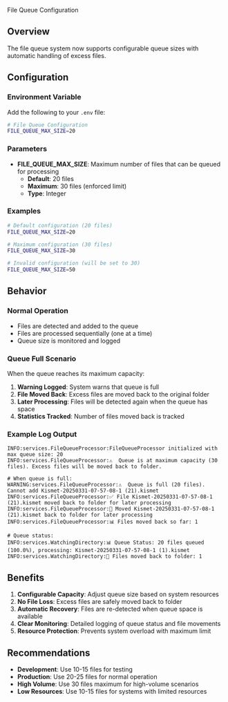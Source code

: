  File Queue Configuration

## Overview

The file queue system now supports configurable queue sizes with automatic handling of excess files.

## Configuration

### Environment Variable

Add the following to your `.env` file:

```bash
# File Queue Configuration
FILE_QUEUE_MAX_SIZE=20
```

### Parameters

- **FILE_QUEUE_MAX_SIZE**: Maximum number of files that can be queued for processing
  - **Default**: 20 files
  - **Maximum**: 30 files (enforced limit)
  - **Type**: Integer

### Examples

```bash
# Default configuration (20 files)
FILE_QUEUE_MAX_SIZE=20

# Maximum configuration (30 files)
FILE_QUEUE_MAX_SIZE=30

# Invalid configuration (will be set to 30)
FILE_QUEUE_MAX_SIZE=50
```

## Behavior

### Normal Operation
- Files are detected and added to the queue
- Files are processed sequentially (one at a time)
- Queue size is monitored and logged

### Queue Full Scenario
When the queue reaches its maximum capacity:

1. **Warning Logged**: System warns that queue is full
2. **File Moved Back**: Excess files are moved back to the original folder
3. **Later Processing**: Files will be detected again when the queue has space
4. **Statistics Tracked**: Number of files moved back is tracked

### Example Log Output

```
INFO:services.FileQueueProcessor:FileQueueProcessor initialized with max queue size: 20
INFO:services.FileQueueProcessor:⚠️  Queue is at maximum capacity (30 files). Excess files will be moved back to folder.

# When queue is full:
WARNING:services.FileQueueProcessor:⚠️  Queue is full (20 files). Cannot add Kismet-20250331-07-57-08-1 (21).kismet
INFO:services.FileQueueProcessor:✅ File Kismet-20250331-07-57-08-1 (21).kismet moved back to folder for later processing
INFO:services.FileQueueProcessor:📁 Moved Kismet-20250331-07-57-08-1 (21).kismet back to folder for later processing
INFO:services.FileQueueProcessor:📊 Files moved back so far: 1

# Queue status:
INFO:services.WatchingDirectory:📊 Queue Status: 20 files queued (100.0%), processing: Kismet-20250331-07-57-08-1 (1).kismet
INFO:services.WatchingDirectory:📁 Files moved back to folder: 1
```

## Benefits

1. **Configurable Capacity**: Adjust queue size based on system resources
2. **No File Loss**: Excess files are safely moved back to folder
3. **Automatic Recovery**: Files are re-detected when queue space is available
4. **Clear Monitoring**: Detailed logging of queue status and file movements
5. **Resource Protection**: Prevents system overload with maximum limit

## Recommendations

- **Development**: Use 10-15 files for testing
- **Production**: Use 20-25 files for normal operation
- **High Volume**: Use 30 files maximum for high-volume scenarios
- **Low Resources**: Use 10-15 files for systems with limited resources 